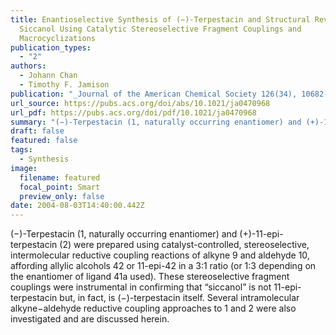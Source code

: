 ```yaml
---
title: Enantioselective Synthesis of (−)-Terpestacin and Structural Revision of
  Siccanol Using Catalytic Stereoselective Fragment Couplings and
  Macrocyclizations
publication_types:
  - "2"
authors:
  - Johann Chan
  - Timothy F. Jamison
publication: "_Journal of the American Chemical Society 126(34), 10682-10691_, DOI: 10.1021/ja0470968"
url_source: https://pubs.acs.org/doi/abs/10.1021/ja0470968
url_pdf: https://pubs.acs.org/doi/pdf/10.1021/ja0470968
summary: "(−)-Terpestacin (1, naturally occurring enantiomer) and (+)-11-epi-terpestacin (2) were prepared using catalyst-controlled, stereoselective, intermolecular reductive coupling reactions of alkyne 9 and aldehyde 10, affording allylic alcohols 42 or 11-epi-42 in a 3:1 ratio (or 1:3 depending on the enantiomer of ligand 41a used). These stereoselective fragment couplings were instrumental in confirming that “siccanol” is not 11-epi-terpestacin but, in fact, is (−)-terpestacin itself. Several intramolecular alkyne−aldehyde reductive coupling approaches to 1 and 2 were also investigated and are discussed herein."
draft: false
featured: false
tags:
  - Synthesis
image:
  filename: featured
  focal_point: Smart
  preview_only: false
date: 2004-08-03T14:40:00.442Z
---
```

  (−)-Terpestacin (1, naturally occurring enantiomer) and (+)-11-epi-terpestacin (2) were prepared using catalyst-controlled, stereoselective, intermolecular reductive coupling reactions of alkyne 9 and aldehyde 10, affording allylic alcohols 42 or 11-epi-42 in a 3:1 ratio (or 1:3 depending on the enantiomer of ligand 41a used). These stereoselective fragment couplings were instrumental in confirming that “siccanol” is not 11-epi-terpestacin but, in fact, is (−)-terpestacin itself. Several intramolecular alkyne−aldehyde reductive coupling approaches to 1 and 2 were also investigated and are discussed herein.
